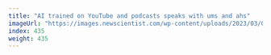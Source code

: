 ```yaml
---
title: "AI trained on YouTube and podcasts speaks with ums and ahs"
imageUrl: "https://images.newscientist.com/wp-content/uploads/2023/03/06143328/SEI_144483909.jpg?width=600"
index: 435
weight: 435
---
```

